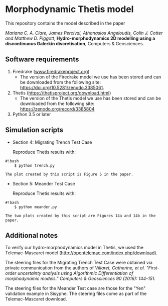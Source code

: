 Morphodynamic Thetis model
================

This repository contains the model described in the paper

*Mariana C. A. Clare, James Percival, Athanasios Angeloudis, Colin J. Cotter and Matthew D. Piggott*, **Hydro-morphodynamics 2D modelling using a discontinuous Galerkin discretisation**, Computers & Geosciences.


Software requirements
-------------------------

1. Firedrake (www.firedrakeproject.org)
    * The version of the Firedrake model we use has been stored and can be downloaded from the following site: https://doi.org/10.5281/zenodo.3385061.
1. Thetis (https://thetisproject.org/download.html)
    * The version of the Thetis model we use has been stored and can be downloaded from the following site: https://zenodo.org/record/3385804    
3. Python 3.5 or later



Simulation scripts
------------------

* Section 4: Migrating Trench Test Case
    
    Reproduce Thetis results with:

```
#!bash
    $ python trench.py
```

    The plot created by this script is Figure 5 in the paper.


* Section 5: Meander Test Case
    
    Reproduce Thetis results with:
```
#!bash
    $ python meander.py
```

    The two plots created by this script are Figures 14a and 14b in the paper.

Additional notes
-------------------------

To verify our hydro-morphodynamics model in Thetis, we used the Telemac-Mascaret model (http://opentelemac.com/index.php/download).

The steering files for the Migrating Trench Test Case were obtained via private communication from the authors of 
*Villaret, Catherine, et al. "First-order uncertainty analysis using Algorithmic Differentiation of morphodynamic models." Computers & Geosciences 90 (2016): 144-151.*

The steering files for the Meander Test case are those for the "Yen" validation example in Sisyphe. The steering files come as part of the Telemac-Mascaret download.
